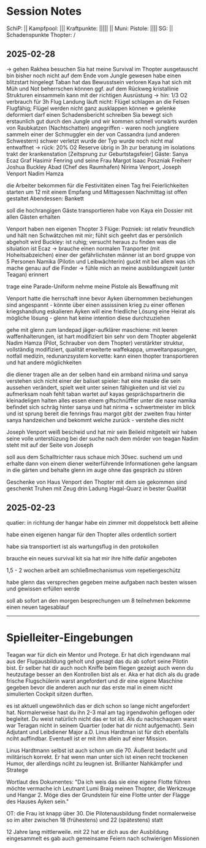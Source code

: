 # Session Notes

<!-- TOC -->

SchiP: ||
Kampfpool: |||
Kraftpunkte: ||||| ||
Muni: 
  Pistole: ||||
  SG: ||
Schadenspunkte Thopter: /
## 2025-02-28
-> gehen Rakhea besuchen
Sia hat meine Survival im Thopter ausgetauscht
bin bisher noch nicht auf dem Ende vom Jungle gewesen
habe einen blitzstart hingelegt 
  Taban hat das Bewusstsein verloren
  Kaya hat sich mit Müh und Not beherrschen können
ggf. auf dem Rückweg kristallinie Strukturen einsammeln
kann mit der richtigen Ausrüstung 
-> hin: 1/3 O2 verbrauch für 3h Flug
Landung läuft nicht: Flügel schlagen an die Felsen
  Flugfähig; Flügel werden nicht ganz ausklappen können => gelenke deformiert 
darf einen Schadensbericht schreiben
Sia bewegt sich erstaunlich gut durch den Jungle und wir kommen schnell vorwärts
wurden von Raubkatzen (Nachtschatten) angegriffen - waren noch jungtiere
sammeln einer der Schmuggler ein der von Cassandra (und anderen Schwestern) schwer verletzt wurde
  der Typ wurde noch nicht mal entwaffnet
-> rück: 20% O2 Reserve übrig
in 3h zur beratung im isolations trakt der krankenstation
[Zeitsprung zur Geburtstagsfeier]
Gäste:
Sanya Ecaz
Graf Hasimir Fenring und seine Frau Margot 
Isaac Poszniak
Freiherr Joshua Buckley
Abad (Chef des Raumhafen)
Nirima Venport, Joseph Venport
Nadim Hamza

die Arbeiter bekommen für die Festivitäten einen Tag frei
Feierlichkeiten starten um 12 mit einem Empfang und Mittagessen
Nachmittag ist offen gestaltet
Abendessen: Bankett 

soll die hochrangigen Gäste transportieren
habe von Kaya ein Dossier mit allen Gästen erhalten

Venport haben nen eigenen Thopter
3 Flüge:
  Pozniek: ist relativ freundlich und hält nen Schwätzchen mit mir; fühlt sich geehrt das er persönlich abgeholt wird 
  Buckley: ist ruhig; versucht heraus zu finden was die situiation ist
  Ecaz -> brauche einen normalen Tranporter (mit Hoheitsabzeichen)
    einer der gefährlichsten männer ist an bord
    gruppe von 5 Personen
    Namika (Pilotin und Leibwächterin) guckt mit bei allem was ich mache genau auf die Finder -> fühle mich an meine ausbildungszeit (unter Teagan) erinnert

trage eine Parade-Uniform
nehme meine Pistole als Bewaffnung mit

Venport hatte die herrschaft inne bevor Ayken übernommen
beziehungen sind angespannt - könnte über einen assissinen krieg zu einer offenen kriegshandlung eskalieren
Ayken will eine friedliche Lösung 
eine Heirat als mögliche lösung - glenn hat keine intention diese durchzuziehen

gehe mit glenn zum landepad
jäger-aufklärer maschiene: mit leeren waffenhalterungen, ist hart modifiziert
  bin sehr von dem Thopter abgelenkt
  Nadim Hamza (Pilot, Schrauber von dem Thopter)
  verstärkter struktur, vollständig modifiziert, qualität
  erweiterte waffekappa, umweltanpasungen, notfall medizin, redunanzsystem
  korvette: kann einen thopter transportieren und hat andere möglichkeiten

die diener tragen alle an der selben hand ein armband
nirima und sanya verstehen sich nicht
einer der baliset spieler: hat eine maske die sein aussehen verändert, spielt weit unter seinen fähigkeiten und ist viel zu aufmerksam
noah fehlt
taban wartet auf kayas gesprächspartnerin
die kleinadeligen halten alles essen einem giftschnüffler unter die nase
namika befindet sich schräg hinter sanya und hat nirima + schwertmeister im blick und ist sprung bereit
die fenrings frau margot gibt der zweiten frau hinter sanya handzeichen und bekommt welche zurück - verstehe dies nicht

Joseph Venport weiß bescheid und hat mir sein Beileid mitgeteilt
wir haben seine volle unterstüzung bei der suche nach dem mörder von teagan
Nadim steht mit auf der Seite von Joseph

soll aus dem Schalltrichter raus 
schaue mich 30sec. suchend um und erhalte dann von einem diener weiterführende Informationen
gehe langsam in die gärten und behalte glenn im auge ohne das gespräch zu stören

Geschenke
von Haus Venport den Thopter mit dem sie gekommen sind geschenkt
Truhen mit Zeug drin
Ladung Hagal-Quarz in bester Qualität




## 2025-02-23
quatier: in richtung der hangar
habe ein zimmer mit doppelstock bett alleine 

habe einen eigenen hangar für den Thopter
alles ordentlich sortiert

habe sia transportiert
ist als wartungsflug in den protokollen

brauche ein neues survival kit
sia hat mir ihre hilfe dafür angeboten 

1,5 - 2 wochen arbeit am schließmechanismus vom repetiergeschütz

habe glenn das versprechen gegeben meine aufgaben nach besten wissen und gewissen erfüllen werde 

soll ab sofort an den morgen besprechungen um 8 teilnehmen
bekomme einen neuen tagesablauf



---
# Spielleiter-Eingebungen


Teagan war für dich ein Mentor und Protege. 
Er hat dich irgendwann mal aus der Flugausbildung geholt und gesagt das du ab sofort seine Pilotin bist. 
Er selber hat dir auch noch Kniffe beim fliegen gezeigt auch wenn du heutzutage besser an den Kontrollen bist als er. 
Aka er hat dich als du grade frische Flugschülerin warst angefordert und dir eine eigene Maschine gegeben bevor die anderen auch nur das erste mal in einem nicht simulierten Cockpit sitzen durften.

es ist aktuell ungewöhnlich das er dich schon so lange nicht angefordert hat. Normalerweise hast du ihn 2-3 mal am tag irgendwohin geflogen oder begleitet. Du weist natürlich nicht das er tot ist.
Als du nachschaquen warst war Teragan nicht in seinem Quartier (oder hat dir nicht aufgemacht). Sein Adjutant und Leibdiener Major a.D. Linus Hardtman ist für dich ebenfalls nciht auffindbar. 
Eventuell ist er mit ihm allein auf einer Mission.

Linus Hardtmann selbst ist auch schon um die 70. Äußerst bedacht und militärisch korrekt. 
Er hat wenn man unter sich ist einen recht trockenen Humor, der allerdings nciht zu leugnen ist. Brillianter Nahkämpfer und Stratege

Wortlaut des Dokumentes:
"Da ich weis das sie eine eigene Flotte führen möchte vermache ich Leutnant Lumi Braig meinen Thopter, die Werkzeuge und Hangar 2. Möge dies der Grundstein für eine Flotte unter der Flagge des Hauses Ayken sein."

OT: die Frau ist knapp über 30. Die Pilotenausbildung findet normalerweise so im alter zwischen 18 (frühestens) und 22 (spätestens) statt

12 Jahre lang mittlerweile.
mit 22 hat er dich aus der Ausbildung eingesammelt
es gab auch gemeinsame Feiern nach schwierigen Missionen
